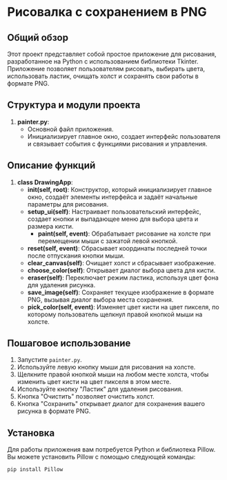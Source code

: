 # Рисовалка с сохранением в PNG

## Общий обзор

Этот проект представляет собой простое приложение для рисования, разработанное на Python с использованием библиотеки Tkinter. Приложение позволяет пользователям рисовать, выбирать цвета, использовать ластик, очищать холст и сохранять свои работы в формате PNG.

## Структура и модули проекта

1. **painter.py**:
   - Основной файл приложения.
   - Инициализирует главное окно, создает интерфейс пользователя и связывает события с функциями рисования и управления.

## Описание функций

1. **class DrawingApp**:
   - **__init__(self, root)**: Конструктор, который инициализирует главное окно, создаёт элементы интерфейса и задаёт начальные параметры для рисования.
   - **setup_ui(self)**: Настраивает пользовательский интерфейс, создает кнопки и выпадающее меню для выбора цвета и размера кисти.
     - **paint(self, event)**: Обрабатывает рисование на холсте при перемещении мыши с зажатой левой кнопкой.
   - **reset(self, event)**: Сбрасывает координаты последней точки после отпускания кнопки мыши.
   - **clear_canvas(self)**: Очищает холст и сбрасывает изображение.
   - **choose_color(self)**: Открывает диалог выбора цвета для кисти.
   - **eraser(self)**: Переключает режим ластика, используя цвет фона для удаления рисунка.
   - **save_image(self)**: Сохраняет текущее изображение в формате PNG, вызывая диалог выбора места сохранения.
   - **pick_color(self, event)**: Изменяет цвет кисти на цвет пикселя, по которому пользователь щелкнул правой кнопкой мыши на холсте.

## Пошаговое использование

1. Запустите `painter.py`.
2. Используйте левую кнопку мыши для рисования на холсте.
3. Щелкните правой кнопкой мыши на любом месте холста, чтобы изменить цвет кисти на цвет пикселя в этом месте.
4. Используйте кнопку "Ластик" для удаления рисования.
5. Кнопка "Очистить" позволяет очистить холст.
6. Кнопка "Сохранить" открывает диалог для сохранения вашего рисунка в формате PNG.

## Установка

Для работы приложения вам потребуется Python и библиотека Pillow. Вы можете установить Pillow с помощью следующей команды:

```bash
pip install Pillow
